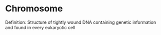 # Chromosome

Definition: Structure of tightly wound DNA containing genetic information and found in every eukaryotic cell
